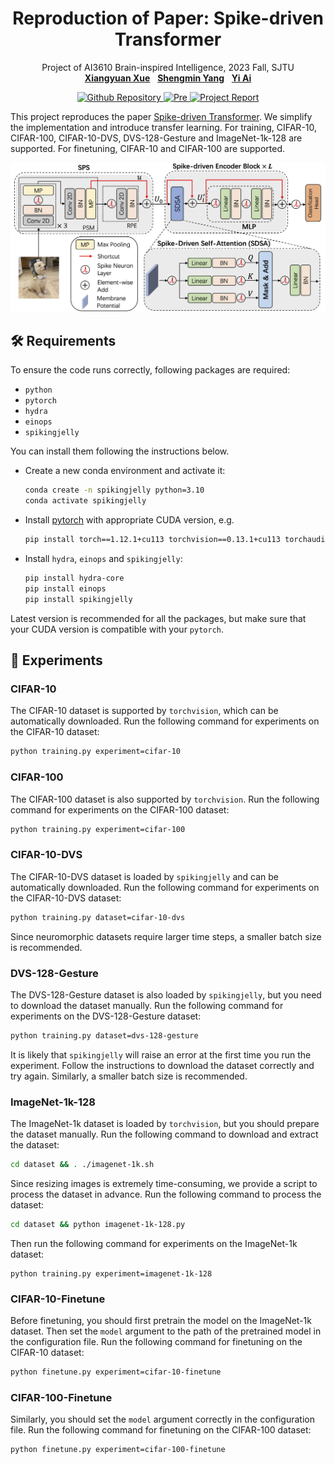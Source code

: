 <h1 align="center">
Reproduction of Paper: Spike-driven Transformer
</h1>
<p align="center">
    Project of AI3610 Brain-inspired Intelligence, 2023 Fall, SJTU
    <br />
    <a href="https://github.com/xxyQwQ"><strong>Xiangyuan Xue</strong></a>
    &nbsp;
    <a href="https://github.com/YsmmsY"><strong>Shengmin Yang</strong></a>
    &nbsp;
    <a href="https://github.com/Ark-ike"><strong>Yi Ai</strong></a>
    <br />
</p>
<p align="center">
    <a href="https://github.com/Ark-ike/spike-driven-transformer"> <img alt="Github Repository" src="https://img.shields.io/badge/Github-Repository-blue?logo=github&logoColor=blue"> </a>
    <a href="assets/slides.pdf"> <img alt="Pre" src="https://img.shields.io/badge/Presentation-Slides-green?logo=googlenews&logoColor=green"> </a>
    <a href='assets/report.pdf'> <img src='https://img.shields.io/badge/Project_-Report-red?style=flat&logo=googlescholar&logoColor=red' alt='Project Report'> </a>
</p>

This project reproduces the paper [Spike-driven Transformer](https://arxiv.org/abs/2307.01694). We simplify the implementation and introduce transfer learning. For training, CIFAR-10, CIFAR-100, CIFAR-10-DVS, DVS-128-Gesture and ImageNet-1k-128 are supported. For finetuning, CIFAR-10 and CIFAR-100 are supported.

![teaser](assets/teaser.png)

## 🛠️ Requirements

To ensure the code runs correctly, following packages are required:

* `python`
* `pytorch`
* `hydra`
* `einops`
* `spikingjelly`

You can install them following the instructions below.

* Create a new conda environment and activate it:
  
    ```bash
    conda create -n spikingjelly python=3.10
    conda activate spikingjelly
    ```

* Install [pytorch](https://pytorch.org/get-started/previous-versions/) with appropriate CUDA version, e.g.
  
    ```bash
    pip install torch==1.12.1+cu113 torchvision==0.13.1+cu113 torchaudio==0.12.1 --extra-index-url https://download.pytorch.org/whl/cu113
    ```

* Install `hydra`, `einops` and `spikingjelly`:
  
    ```bash
    pip install hydra-core
    pip install einops
    pip install spikingjelly
    ```

Latest version is recommended for all the packages, but make sure that your CUDA version is compatible with your `pytorch`.

## 🚀 Experiments

### CIFAR-10

The CIFAR-10 dataset is supported by `torchvision`, which can be automatically downloaded. Run the following command for experiments on the CIFAR-10 dataset:

```bash
python training.py experiment=cifar-10
```

### CIFAR-100

The CIFAR-100 dataset is also supported by `torchvision`. Run the following command for experiments on the CIFAR-100 dataset:

```bash
python training.py experiment=cifar-100
```

### CIFAR-10-DVS

The CIFAR-10-DVS dataset is loaded by `spikingjelly` and can be automatically downloaded. Run the following command for experiments on the CIFAR-10-DVS dataset:

```bash
python training.py dataset=cifar-10-dvs
```

Since neuromorphic datasets require larger time steps, a smaller batch size is recommended.

### DVS-128-Gesture

The DVS-128-Gesture dataset is also loaded by `spikingjelly`, but you need to download the dataset manually. Run the following command for experiments on the DVS-128-Gesture dataset:

```bash
python training.py dataset=dvs-128-gesture
```

It is likely that `spikingjelly` will raise an error at the first time you run the experiment. Follow the instructions to download the dataset correctly and try again. Similarly, a smaller batch size is recommended.

### ImageNet-1k-128

The ImageNet-1k dataset is loaded by `torchvision`, but you should prepare the dataset manually. Run the following command to download and extract the dataset:

```bash
cd dataset && . ./imagenet-1k.sh
```

Since resizing images is extremely time-consuming, we provide a script to process the dataset in advance. Run the following command to process the dataset:

```bash
cd dataset && python imagenet-1k-128.py
```

Then run the following command for experiments on the ImageNet-1k dataset:

```
python training.py experiment=imagenet-1k-128
```

### CIFAR-10-Finetune

Before finetuning, you should first pretrain the model on the ImageNet-1k dataset. Then set the `model` argument to the path of the pretrained model in the configuration file. Run the following command for finetuning on the CIFAR-10 dataset:

```bash
python finetune.py experiment=cifar-10-finetune
```

### CIFAR-100-Finetune

Similarly, you should set the `model` argument correctly in the configuration file. Run the following command for finetuning on the CIFAR-100 dataset:

```bash
python finetune.py experiment=cifar-100-finetune
```
